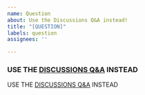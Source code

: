 ```yaml
---
name: Question
about: Use the Discussions Q&A instead!
title: "[QUESTION]"
labels: question
assignees: ''

---
```


### USE THE [DISCUSSIONS Q&A](https://github.com/orgs/dqrobotics/discussions/categories/q-a) INSTEAD

USE THE [DISCUSSIONS Q&A](https://github.com/orgs/dqrobotics/discussions/categories/q-a) INSTEAD
